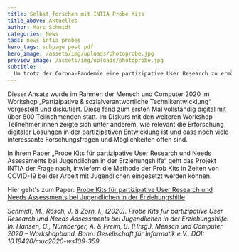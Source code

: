 ```yaml
---
title: Selbst forschen mit INTIA Probe Kits
title_above: Aktuelles
author: Marc Schmidt
categories: News
tags: news intia probes
hero_tags: subpage post pdf
hero_image: /assets/img/uploads/photoprobe.jpg
preview_image: /assets/img/uploads/photoprobe.jpg
subtitle: |
  Um trotz der Corona-Pandemie eine partizipative User Research zu ermöglichen, wurden im Projekt INTIA eigene Probe Kits entwickelt, die eine Einbindung der Teilnehmenden in den Prozess trotz existierender Hygiene-Auflagen ermöglicht.
---
```


Dieser Ansatz wurde im Rahmen der Mensch und Computer 2020 im Workshop „Partizipative & sozialverantwortliche Technikentwicklung“ vorgestellt und diskutiert. Diese fand zum ersten Mal vollständig digital mit über 800 Teilnehmenden statt. Im Diskurs mit den weiteren Workshop-Teilnehmer:innen zeigte sich unter anderem, wie relevant die Erforschung digitaler Lösungen in der partizipativen Entwicklung ist und dass noch viele interessante Forschungsfragen und Möglichkeiten offen sind.

In ihrem Paper „Probe Kits für partizipative User Research und Needs Assessments bei Jugendlichen in der Erziehungshilfe“ geht das Projekt INTIA der Frage nach, inwiefern die Methode der Prob Kits in Zeiten von COVID-19 bei der Arbeit mit Jugendlichen eingesetzt werden können.

Hier geht's zum Paper: [Probe Kits für partizipative User Research und Needs Assessments bei Jugendlichen in der Erziehungshilfe](https://dl.gi.de/handle/20.500.12116/33567)

_Schmidt, M., Rösch, J. & Zorn, I., (2020). Probe Kits für partizipative User Research und Needs Assessments bei Jugendlichen in der Erziehungshilfe. In: Hansen, C., Nürnberger, A. & Preim, B. (Hrsg.), Mensch und Computer 2020 – Workshopband. Bonn: Gesellschaft für Informatik e.V.. DOI: 10.18420/muc2020-ws109-359_
